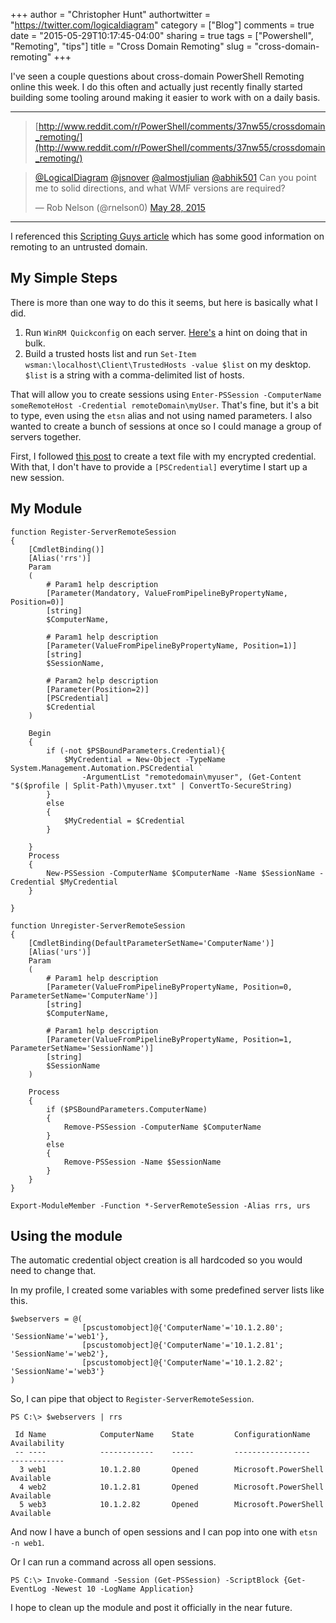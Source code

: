 +++
author = "Christopher Hunt"
authortwitter = "https://twitter.com/logicaldiagram"
category = ["Blog"]
comments = true
date = "2015-05-29T10:17:45-04:00"
sharing = true
tags = ["Powershell", "Remoting", "tips"]
title = "Cross Domain Remoting"
slug = "cross-domain-remoting"
+++

I've seen a couple questions about cross-domain PowerShell Remoting online this week. I do this often and actually just recently finally started building some tooling around making it easier to work with on a daily basis.

----
>[http://www.reddit.com/r/PowerShell/comments/37nw55/crossdomain_remoting/](http://www.reddit.com/r/PowerShell/comments/37nw55/crossdomain_remoting/)

<blockquote class="twitter-tweet" data-partner="tweetdeck"><p lang="en" dir="ltr"><a href="https://twitter.com/LogicalDiagram">@LogicalDiagram</a> <a href="https://twitter.com/jsnover">@jsnover</a> <a href="https://twitter.com/almostjulian">@almostjulian</a> <a href="https://twitter.com/abhik501">@abhik501</a> Can you point me to solid directions, and what WMF versions are required?</p>&mdash; Rob Nelson (@rnelson0) <a href="https://twitter.com/rnelson0/status/603895080328568832">May 28, 2015</a></blockquote>

----

I referenced this [Scripting Guys article](http://blogs.technet.com/b/heyscriptingguy/archive/2013/11/29/remoting-week-non-domain-remoting.aspx) which has some good information on remoting to an untrusted domain.

## My Simple Steps

There is more than one way to do this it seems, but here is basically what I did.

1. Run `WinRM Quickconfig` on each server. [Here's](http://superuser.com/questions/671248/how-to-run-winrm-quickconfig-on-all-lan-computers-remotely) a hint on doing that in bulk.
2. Build a trusted hosts list and run `Set-Item wsman:\localhost\Client\TrustedHosts -value $list` on my desktop. `$list` is a string with a comma-delimited list of hosts.

That will allow you to create sessions using `Enter-PSSession -ComputerName someRemoteHost -Credential remoteDomain\myUser`. That's fine, but it's a bit to type, even using the `etsn` alias and not using named parameters. I also wanted to create a bunch of sessions at once so I could manage a group of servers together.

First, I followed [this post](http://www.adminarsenal.com/admin-arsenal-blog/secure-password-with-powershell-encrypting-credentials-part-1) to create a text file with my encrypted credential. With that, I don't have to provide a `[PSCredential]` everytime I start up a new session.

## My Module

    function Register-ServerRemoteSession
    {
        [CmdletBinding()]
        [Alias('rrs')]
        Param
        (
            # Param1 help description
            [Parameter(Mandatory, ValueFromPipelineByPropertyName, Position=0)]
            [string]
            $ComputerName,
    
            # Param1 help description
            [Parameter(ValueFromPipelineByPropertyName, Position=1)]
            [string]
            $SessionName,
    
            # Param2 help description
            [Parameter(Position=2)]
            [PSCredential]
            $Credential
        )
    
        Begin
        {
            if (-not $PSBoundParameters.Credential){
                $MyCredential = New-Object -TypeName System.Management.Automation.PSCredential `
                    -ArgumentList "remotedomain\myuser", (Get-Content "$($profile | Split-Path)\myuser.txt" | ConvertTo-SecureString)
            }
            else 
            {
                $MyCredential = $Credential
            }
    
        }
        Process
        {        
            New-PSSession -ComputerName $ComputerName -Name $SessionName -Credential $MyCredential
        }
    
    }
    
    function Unregister-ServerRemoteSession
    {
        [CmdletBinding(DefaultParameterSetName='ComputerName')]
        [Alias('urs')]
        Param
        (
            # Param1 help description
            [Parameter(ValueFromPipelineByPropertyName, Position=0, ParameterSetName='ComputerName')]
            [string]
            $ComputerName,
    
            # Param1 help description
            [Parameter(ValueFromPipelineByPropertyName, Position=1, ParameterSetName='SessionName')]
            [string]
            $SessionName
        )
    
        Process
        {        
            if ($PSBoundParameters.ComputerName)
            {
                Remove-PSSession -ComputerName $ComputerName
            }
            else
            {
                Remove-PSSession -Name $SessionName
            }
        }
    }
    
    Export-ModuleMember -Function *-ServerRemoteSession -Alias rrs, urs

## Using the module

The automatic credential object creation is all hardcoded so you would need to change that.

In my profile, I created some variables with some predefined server lists like this.

    $webservers = @(
                    [pscustomobject]@{'ComputerName'='10.1.2.80'; 'SessionName'='web1'},
                    [pscustomobject]@{'ComputerName'='10.1.2.81'; 'SessionName'='web2'},
                    [pscustomobject]@{'ComputerName'='10.1.2.82'; 'SessionName'='web3'}
    )
	
So, I can pipe that object to `Register-ServerRemoteSession`.

    PS C:\> $webservers | rrs
    
     Id Name            ComputerName    State         ConfigurationName     Availability
     -- ----            ------------    -----         -----------------     ------------
      3 web1            10.1.2.80       Opened        Microsoft.PowerShell  Available
      4 web2            10.1.2.81       Opened        Microsoft.PowerShell  Available
      5 web3            10.1.2.82       Opened        Microsoft.PowerShell  Available
	  
And now I have a bunch of open sessions and I can pop into one with `etsn -n web1`.

Or I can run a command across all open sessions.

    PS C:\> Invoke-Command -Session (Get-PSSession) -ScriptBlock {Get-EventLog -Newest 10 -LogName Application}
	
I hope to clean up the module and post it officially in the near future.